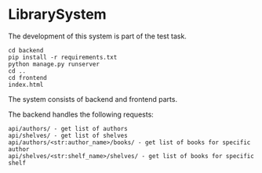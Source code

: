 # LibrarySystem

The development of this system is part of the test task.

```
cd backend
pip install -r requirements.txt
python manage.py runserver
cd ..
cd frontend
index.html
```

The system consists of backend and frontend parts.

The backend handles the following requests:
```
api/authors/ - get list of authors
api/shelves/ - get list of shelves
api/authors/<str:author_name>/books/ - get list of books for specific author
api/shelves/<str:shelf_name>/shelves/ - get list of books for specific shelf
```
